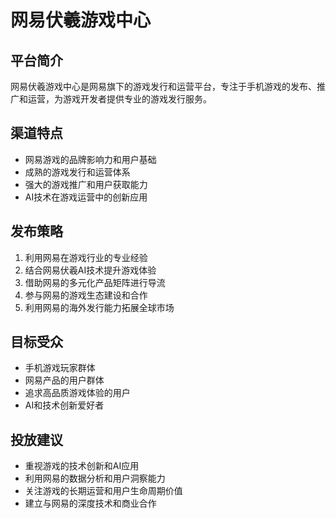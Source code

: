 # 网易伏羲游戏中心

## 平台简介
网易伏羲游戏中心是网易旗下的游戏发行和运营平台，专注于手机游戏的发布、推广和运营，为游戏开发者提供专业的游戏发行服务。

## 渠道特点
- 网易游戏的品牌影响力和用户基础
- 成熟的游戏发行和运营体系
- 强大的游戏推广和用户获取能力
- AI技术在游戏运营中的创新应用

## 发布策略
1. 利用网易在游戏行业的专业经验
2. 结合网易伏羲AI技术提升游戏体验
3. 借助网易的多元化产品矩阵进行导流
4. 参与网易的游戏生态建设和合作
5. 利用网易的海外发行能力拓展全球市场

## 目标受众
- 手机游戏玩家群体
- 网易产品的用户群体
- 追求高品质游戏体验的用户
- AI和技术创新爱好者

## 投放建议
- 重视游戏的技术创新和AI应用
- 利用网易的数据分析和用户洞察能力
- 关注游戏的长期运营和用户生命周期价值
- 建立与网易的深度技术和商业合作